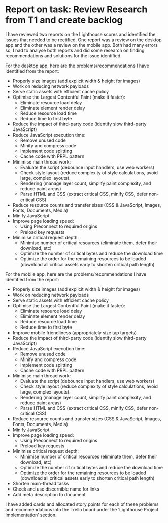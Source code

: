 ﻿# Report on task: Review Research from T1 and create backlog

I have reviewed two reports on the Lighthouse scores and identified the issues that needed to be rectified. One report was a review on the desktop app and the other was a review on the mobile app. Both had many errors so, I had to analyse both reports and did some research on finding recommendations and solutions for the issue identified.  

For the desktop app, here are the problems/recommendations I have identified from the report:  

- Properly size images (add explicit width & height for images)
- Work on reducing network payloads  
- Serve static assets with efficient cache policy
- Optimise the Largest Contentful Paint (make it faster):
  - Eliminate resource load delay
  - Eliminate element render delay
  - Reduce resource load time
  - Reduce time to first byte
- Reduce the impact of third-party code (identify slow third-party JavaScript)
- Reduce JavaScript execution time:
  - Remove unused code
  - Minify and compress code
  - Implement code splitting
  - Cache code with PRPL pattern
- Minimise main thread work:
  - Evaluate the script (debounce input handlers, use web workers)
  - Check style layout (reduce complexity of style calculations, avoid large, complex layouts).
  - Rendering (manage layer count, simplify paint complexity, and reduce paint areas)
  - Parse HTML and CSS (extract critical CSS, minify CSS, defer non-critical CSS)
- Reduce resource counts and transfer sizes (CSS & JavaScript, Images, Fonts, Documents, Media)
- Minify JavaScript
- Improve page loading speed:
  - Using Preconnect to required origins
  - Preload key requests
- Minimise critical request depth:
  - Minimise number of critical resources (eliminate them, defer their download, etc)
  - Optimize the number of critical bytes and reduce the download time
  - Optimize the order for the remaining resources to be loaded (download all critical assets early to shorten critical path length)

For the mobile app, here are the problems/recommendations I have identified from the report:  

- Properly size images (add explicit width & height for images)
- Work on reducing network payloads  
- Serve static assets with efficient cache policy
- Optimise the Largest Contentful Paint (make it faster):
  - Eliminate resource load delay
  - Eliminate element render delay
  - Reduce resource load time
  - Reduce time to first byte
- Improve mobile friendliness (appropriately size tap targets)
- Reduce the impact of third-party code (identify slow third-party JavaScript)
- Reduce JavaScript execution time:
  - Remove unused code
  - Minify and compress code
  - Implement code splitting
  - Cache code with PRPL pattern
- Minimise main thread work:
  - Evaluate the script (debounce input handlers, use web workers)
  - Check style layout (reduce complexity of style calculations, avoid large, complex layouts).
  - Rendering (manage layer count, simplify paint complexity, and reduce paint areas)
  - Parse HTML and CSS (extract critical CSS, minify CSS, defer non-critical CSS)
- Reduce resource counts and transfer sizes (CSS & JavaScript, Images, Fonts, Documents, Media)
- Minify JavaScript
- Improve page loading speed:
  - Using Preconnect to required origins
  - Preload key requests
- Minimise critical request depth:
  - Minimise number of critical resources (eliminate them, defer their download, etc)
  - Optimize the number of critical bytes and reduce the download time
  - Optimize the order for the remaining resources to be loaded (download all critical assets early to shorten critical path length)
- Shorten main-thread tasks
- Check and use discernible name for links
- Add meta description to document

I have added cards and allocated story points for each of these problems and recommendations into the Trello board under the ‘Lighthouse Project Implementation’ section.
